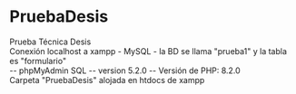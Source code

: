 # PruebaDesis
Prueba Técnica Desis <br>
Conexión localhost a xampp - MySQL - la BD se llama "prueba1" y la tabla es "formulario" <br>
-- phpMyAdmin SQL
-- version 5.2.0
-- Versión de PHP: 8.2.0 <br>
Carpeta "PruebaDesis" alojada en htdocs de xampp
